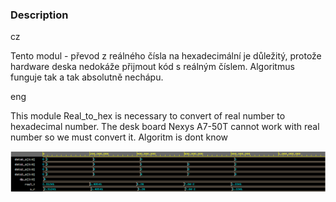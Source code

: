 ### Description
cz 

Tento modul - převod z reálného čísla na hexadecimální je důležitý, protože hardware deska nedokáže přijmout kód s reálným číslem. Algoritmus funguje tak a tak absolutně nechápu. 

eng

This module Real_to_hex is necessary to convert of real number to hexadecimal number. The desk board Nexys A7-50T cannot work with real number so we must convert it. Algoritm is dont know

![real to hex](simulations/real_to_hex.png)
